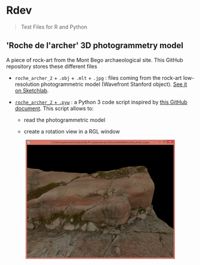 # Rdev
> Test Files for R and Python

## 'Roche de l'archer' 3D photogrammetry model

A piece of rock-art from the Mont Bego archaeological site. This GitHub repository stores these different files

* `roche_archer_2` + `.obj` + `.mlt` + `.jpg` : files coming from the rock-art low-resolution photogrammetric model (Wavefront Stanford object). [See it on Sketchlab](https://sketchfab.com/3d-models/roche-archer-2-a5c0771d898d4816950570cd7fb1be37).

* [`roche_archer_2` + `.pyw`](https://github.com/zoometh/Rdev/blob/master/roche_archer_2.pyw) : a Python 3 code script inspired by [this GitHub document](https://github.com/pywavefront/PyWavefront/blob/master/examples/globe_simple.py). This script allows to: 

  + read the photogrammetric model
  
  + create a rotation view in a RGL window
  
  
<center> 
  
![snapshot from the RGL window generated from the Python script](www/snapshot_roche_archer_2.png)
  
</center> 
  
